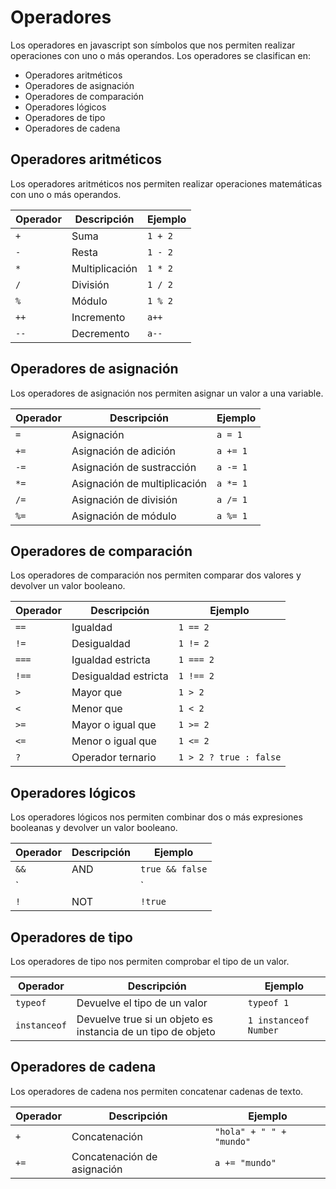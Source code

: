 # Operadores

Los operadores en javascript son símbolos que nos permiten realizar operaciones con uno o más operandos. Los operadores se clasifican en:

- Operadores aritméticos
- Operadores de asignación
- Operadores de comparación
- Operadores lógicos
- Operadores de tipo
- Operadores de cadena

## Operadores aritméticos

Los operadores aritméticos nos permiten realizar operaciones matemáticas con uno o más operandos.

| Operador | Descripción | Ejemplo |
| --- | --- | --- |
| `+` | Suma | `1 + 2` |
| `-` | Resta | `1 - 2` |
| `*` | Multiplicación | `1 * 2` |
| `/` | División | `1 / 2` |
| `%` | Módulo | `1 % 2` |
| `++` | Incremento | `a++` |
| `--` | Decremento | `a--` |

## Operadores de asignación

Los operadores de asignación nos permiten asignar un valor a una variable.

| Operador | Descripción | Ejemplo |
| --- | --- | --- |
| `=` | Asignación | `a = 1` |
| `+=` | Asignación de adición | `a += 1` |
| `-=` | Asignación de sustracción | `a -= 1` |
| `*=` | Asignación de multiplicación | `a *= 1` |
| `/=` | Asignación de división | `a /= 1` |
| `%=` | Asignación de módulo | `a %= 1` |

## Operadores de comparación

Los operadores de comparación nos permiten comparar dos valores y devolver un valor booleano.

| Operador | Descripción | Ejemplo |
| --- | --- | --- |
| `==` | Igualdad | `1 == 2` |
| `!=` | Desigualdad | `1 != 2` |
| `===` | Igualdad estricta | `1 === 2` |
| `!==` | Desigualdad estricta | `1 !== 2` |
| `>` | Mayor que | `1 > 2` |
| `<` | Menor que | `1 < 2` |
| `>=` | Mayor o igual que | `1 >= 2` |
| `<=` | Menor o igual que | `1 <= 2` |
| `?` | Operador ternario | `1 > 2 ? true : false` |

## Operadores lógicos

Los operadores lógicos nos permiten combinar dos o más expresiones booleanas y devolver un valor booleano.

| Operador | Descripción | Ejemplo |
| --- | --- | --- |
| `&&` | AND | `true && false` |
| `||` | OR | `true || false` |
| `!` | NOT | `!true` |

## Operadores de tipo

Los operadores de tipo nos permiten comprobar el tipo de un valor.

| Operador | Descripción | Ejemplo |
| --- | --- | --- |
| `typeof` | Devuelve el tipo de un valor | `typeof 1` |
| `instanceof` | Devuelve true si un objeto es instancia de un tipo de objeto | `1 instanceof Number` |

## Operadores de cadena

Los operadores de cadena nos permiten concatenar cadenas de texto.

| Operador | Descripción | Ejemplo |
| --- | --- | --- |
| `+` | Concatenación | `"hola" + " " + "mundo"` |
| `+=` | Concatenación de asignación | `a += "mundo"` |

